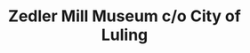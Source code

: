 ---
layout: repo
title: "Zedler Mill Museum c/o City of Luling"
id: 17076
permalink: repos/17076/
---